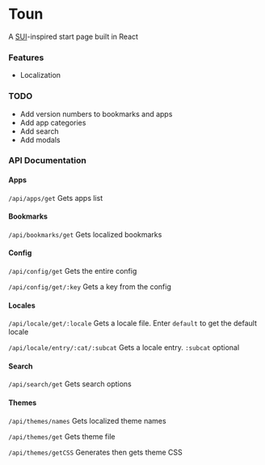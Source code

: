 # Toun
A [SUI](https://github.com/jeroenpardon/sui)-inspired start page built in React

### Features
- Localization


### TODO
- Add version numbers to bookmarks and apps
- Add app categories
- Add search
- Add modals



### API Documentation

#### Apps
`/api/apps/get` Gets apps list

#### Bookmarks
`/api/bookmarks/get` Gets localized bookmarks

#### Config
`/api/config/get` Gets the entire config

`/api/config/get/:key` Gets a key from the config

#### Locales
`/api/locale/get/:locale` Gets a locale file. Enter `default` to get the default locale

`/api/locale/entry/:cat/:subcat` Gets a locale entry. `:subcat` optional

#### Search
`/api/search/get` Gets search options

#### Themes
`/api/themes/names` Gets localized theme names

`/api/themes/get` Gets theme file

`/api/themes/getCSS` Generates then gets theme CSS